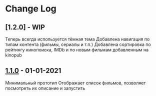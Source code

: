 # Change Log

## [1.2.0] - WIP

Теперь всегда используется тёмная тема
Добавлена навигация по типам контента (фильмы, сериалы и т.п.)
Добавлена сортировка по рейтингу кинопоиска, IMDb и по новым фильмам добавленным на kinopub

## [1.1.0] - 01-01-2021

Минимальный прототип
Отображает список фильмов, позволяет посмотреть их описание и запустить

[1.1.0]: https://github.com/ReanGD/kino-player/releases/tag/v1.1.0
